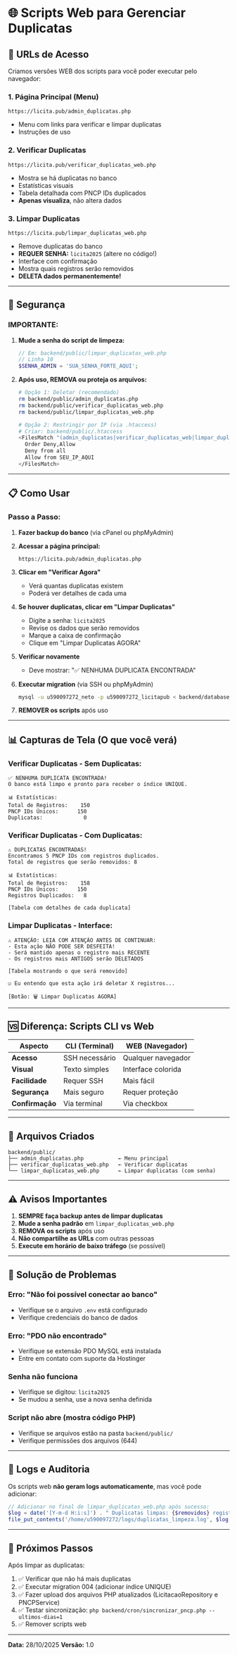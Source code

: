 # 🌐 Scripts Web para Gerenciar Duplicatas

## 📍 URLs de Acesso

Criamos versões WEB dos scripts para você poder executar pelo navegador:

### **1. Página Principal (Menu)**
```
https://licita.pub/admin_duplicatas.php
```
- Menu com links para verificar e limpar duplicatas
- Instruções de uso

### **2. Verificar Duplicatas**
```
https://licita.pub/verificar_duplicatas_web.php
```
- Mostra se há duplicatas no banco
- Estatísticas visuais
- Tabela detalhada com PNCP IDs duplicados
- **Apenas visualiza**, não altera dados

### **3. Limpar Duplicatas**
```
https://licita.pub/limpar_duplicatas_web.php
```
- Remove duplicatas do banco
- **REQUER SENHA:** `licita2025` (altere no código!)
- Interface com confirmação
- Mostra quais registros serão removidos
- **DELETA dados permanentemente!**

---

## 🔐 Segurança

### **IMPORTANTE:**

1. **Mude a senha do script de limpeza:**
   ```php
   // Em: backend/public/limpar_duplicatas_web.php
   // Linha 10
   $SENHA_ADMIN = 'SUA_SENHA_FORTE_AQUI';
   ```

2. **Após uso, REMOVA ou proteja os arquivos:**
   ```bash
   # Opção 1: Deletar (recomendado)
   rm backend/public/admin_duplicatas.php
   rm backend/public/verificar_duplicatas_web.php
   rm backend/public/limpar_duplicatas_web.php

   # Opção 2: Restringir por IP (via .htaccess)
   # Criar: backend/public/.htaccess
   <FilesMatch "(admin_duplicatas|verificar_duplicatas_web|limpar_duplicatas_web)\.php">
     Order Deny,Allow
     Deny from all
     Allow from SEU_IP_AQUI
   </FilesMatch>
   ```

---

## 📋 Como Usar

### **Passo a Passo:**

1. **Fazer backup do banco** (via cPanel ou phpMyAdmin)

2. **Acessar a página principal:**
   ```
   https://licita.pub/admin_duplicatas.php
   ```

3. **Clicar em "Verificar Agora"**
   - Verá quantas duplicatas existem
   - Poderá ver detalhes de cada uma

4. **Se houver duplicatas, clicar em "Limpar Duplicatas"**
   - Digite a senha: `licita2025`
   - Revise os dados que serão removidos
   - Marque a caixa de confirmação
   - Clique em "Limpar Duplicatas AGORA"

5. **Verificar novamente**
   - Deve mostrar: "✅ NENHUMA DUPLICATA ENCONTRADA"

6. **Executar migration** (via SSH ou phpMyAdmin)
   ```bash
   mysql -u u590097272_neto -p u590097272_licitapub < backend/database/migrations/004_adicionar_unique_pncp_id.sql
   ```

7. **REMOVER os scripts** após uso

---

## 📊 Capturas de Tela (O que você verá)

### **Verificar Duplicatas - Sem Duplicatas:**
```
✅ NENHUMA DUPLICATA ENCONTRADA!
O banco está limpo e pronto para receber o índice UNIQUE.

📊 Estatísticas:
Total de Registros:    150
PNCP IDs Únicos:      150
Duplicatas:             0
```

### **Verificar Duplicatas - Com Duplicatas:**
```
⚠️ DUPLICATAS ENCONTRADAS!
Encontramos 5 PNCP IDs com registros duplicados.
Total de registros que serão removidos: 8

📊 Estatísticas:
Total de Registros:    158
PNCP IDs Únicos:      150
Registros Duplicados:   8

[Tabela com detalhes de cada duplicata]
```

### **Limpar Duplicatas - Interface:**
```
⚠️ ATENÇÃO: LEIA COM ATENÇÃO ANTES DE CONTINUAR:
- Esta ação NÃO PODE SER DESFEITA!
- Será mantido apenas o registro mais RECENTE
- Os registros mais ANTIGOS serão DELETADOS

[Tabela mostrando o que será removido]

☑️ Eu entendo que esta ação irá deletar X registros...

[Botão: 🗑️ Limpar Duplicatas AGORA]
```

---

## 🆚 Diferença: Scripts CLI vs Web

| Aspecto | **CLI (Terminal)** | **WEB (Navegador)** |
|---------|-------------------|---------------------|
| **Acesso** | SSH necessário | Qualquer navegador |
| **Visual** | Texto simples | Interface colorida |
| **Facilidade** | Requer SSH | Mais fácil |
| **Segurança** | Mais seguro | Requer proteção |
| **Confirmação** | Via terminal | Via checkbox |

---

## 🔧 Arquivos Criados

```
backend/public/
├── admin_duplicatas.php           ← Menu principal
├── verificar_duplicatas_web.php   ← Verificar duplicatas
└── limpar_duplicatas_web.php      ← Limpar duplicatas (com senha)
```

---

## ⚠️ Avisos Importantes

1. **SEMPRE faça backup antes de limpar duplicatas**
2. **Mude a senha padrão** em `limpar_duplicatas_web.php`
3. **REMOVA os scripts** após uso
4. **Não compartilhe as URLs** com outras pessoas
5. **Execute em horário de baixo tráfego** (se possível)

---

## 🐛 Solução de Problemas

### **Erro: "Não foi possível conectar ao banco"**
- Verifique se o arquivo `.env` está configurado
- Verifique credenciais do banco de dados

### **Erro: "PDO não encontrado"**
- Verifique se extensão PDO MySQL está instalada
- Entre em contato com suporte da Hostinger

### **Senha não funciona**
- Verifique se digitou: `licita2025`
- Se mudou a senha, use a nova senha definida

### **Script não abre (mostra código PHP)**
- Verifique se arquivos estão na pasta `backend/public/`
- Verifique permissões dos arquivos (644)

---

## 📝 Logs e Auditoria

Os scripts web **não geram logs automaticamente**, mas você pode adicionar:

```php
// Adicionar no final de limpar_duplicatas_web.php após sucesso:
$log = date('[Y-m-d H:i:s]') . " Duplicatas limpas: {$removidos} registros\n";
file_put_contents('/home/u590097272/logs/duplicatas_limpeza.log', $log, FILE_APPEND);
```

---

## 🚀 Próximos Passos

Após limpar as duplicatas:

1. ✅ Verificar que não há mais duplicatas
2. ✅ Executar migration 004 (adicionar índice UNIQUE)
3. ✅ Fazer upload dos arquivos PHP atualizados (LicitacaoRepository e PNCPService)
4. ✅ Testar sincronização: `php backend/cron/sincronizar_pncp.php --ultimos-dias=1`
5. ✅ Remover scripts web

---

**Data:** 28/10/2025
**Versão:** 1.0
